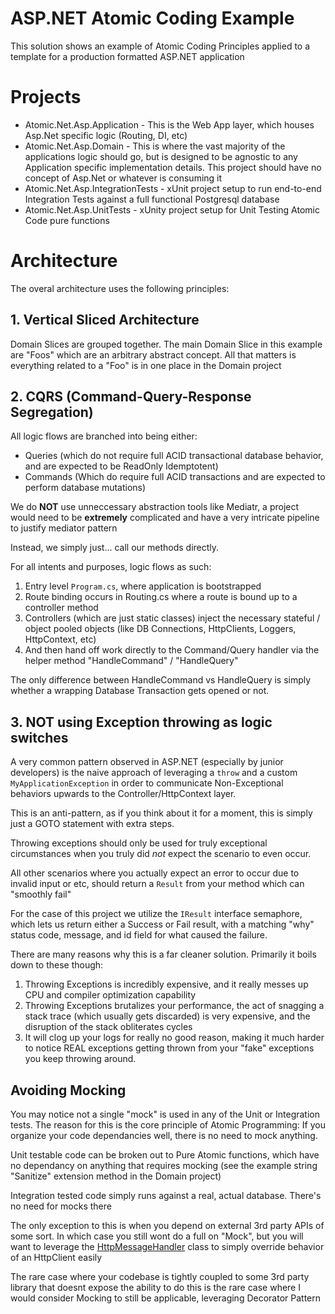 # ASP.NET Atomic Coding Example

This solution shows an example of Atomic Coding Principles applied to a template for a production formatted ASP.NET application

# Projects
* Atomic.Net.Asp.Application - This is the Web App layer, which houses Asp.Net specific logic (Routing, DI, etc)
* Atomic.Net.Asp.Domain - This is where the vast majority of the applications logic should go, but is designed to be agnostic to any Application specific implementation details. This project should have no concept of Asp.Net or whatever is consuming it
* Atomic.Net.Asp.IntegrationTests - xUnit project setup to run end-to-end Integration Tests against a full functional Postgresql database
* Atomic.Net.Asp.UnitTests - xUnity project setup for Unit Testing Atomic Code pure functions

# Architecture 
The overal architecture uses the following principles:

## 1. Vertical Sliced Architecture
Domain Slices are grouped together. The main Domain Slice in this example are "Foos" which are an arbitrary abstract concept. All that matters is everything related to a "Foo" is in one place in the Domain project

## 2. CQRS (Command-Query-Response Segregation)
All logic flows are branched into being either: 
* Queries (which do not require full ACID transactional database behavior, and are expected to be ReadOnly Idemptotent)
* Commands (Which do require full ACID transactions and are expected to perform database mutations)

We do **NOT** use unneccessary abstraction tools like Mediatr, a project would need to be **extremely** complicated and have a very intricate pipeline to justify mediator pattern

Instead, we simply just... call our methods directly.

For all intents and purposes, logic flows as such:

1. Entry level `Program.cs`, where application is bootstrapped
2. Route binding occurs in Routing.cs where a route is bound up to a controller method
3. Controllers (which are just static classes) inject the necessary stateful / object pooled objects (like DB Connections, HttpClients, Loggers, HttpContext, etc)
4. And then hand off work directly to the Command/Query handler via the helper method "HandleCommand" / "HandleQuery"

The only difference between HandleCommand vs HandleQuery is simply whether a wrapping Database Transaction gets opened or not.

## 3. NOT using Exception throwing as logic switches
A very common pattern observed in ASP.NET (especially by junior developers) is the naive approach of leveraging a `throw` and a custom `MyApplicationException` in order to communicate Non-Exceptional behaviors upwards to the Controller/HttpContext layer.

This is an anti-pattern, as if you think about it for a moment, this is simply just a GOTO statement with extra steps.

Throwing exceptions should only be used for truly exceptional circumstances when you truly did *not* expect the scenario to even occur.

All other scenarios where you actually expect an error to occur due to invalid input or etc, should return a `Result` from your method which can "smoothly fail"

For the case of this project we utilize the `IResult` interface semaphore, which lets us return either a Success or Fail result, with a matching "why" status code, message, and id field for what caused the failure.

There are many reasons why this is a far cleaner solution. Primarily it boils down to these though:

1. Throwing Exceptions is incredibly expensive, and it really messes up CPU and compiler optimization capability
2. Throwing Exceptions brutalizes your performance, the act of snagging a stack trace (which usually gets discarded) is very expensive, and the disruption of the stack obliterates cycles
3. It will clog up your logs for really no good reason, making it much harder to notice REAL exceptions getting thrown from your "fake" exceptions you keep throwing around.

## Avoiding Mocking
You may notice not a single "mock" is used in any of the Unit or Integration tests. The reason for this is the core principle of Atomic Programming: If you organize your code dependancies well, there is no need to mock anything.

Unit testable code can be broken out to Pure Atomic functions, which have no dependancy on anything that requires mocking (see the example string "Sanitize" extension method in the Domain project)

Integration tested code simply runs against a real, actual database. There's no need for mocks there

The only exception to this is when you depend on external 3rd party APIs of some sort. In which case you still wont do a full on "Mock", but you will want to leverage the [HttpMessageHandler](https://learn.microsoft.com/en-us/dotnet/api/system.net.http.httpmessagehandler?view=net-9.0) class to simply override behavior of an HttpClient easily

The rare case where your codebase is tightly coupled to some 3rd party library that doesnt expose the ability to do this is the rare case where I would consider Mocking to still be applicable, leveraging Decorator Pattern

